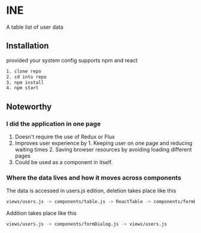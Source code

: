 
# INE

A table list of user data

## Installation

provided your system config supports npm and react
```bash
1. clone repo
2. cd into repo
3. npm install
4. npm start
```

## Noteworthy

### I did the application in one page
  1. Doesn't require the use of Redux or Flux
  2. Improves user experience by
    1. Keeping user on one page and reducing waiting times
    2. Saving browser resources by avoiding loading different pages
  3. Could be used as a component in itself.


### Where the data lives and how it moves across components
The data is accessed in users.js edition, deletion takes place like this
```bash
views/users.js -> components/table.js -> ReactTable -> components/formDialog.js -> views/users.js
```

Addition takes place like this
```bash
views/users.js -> components/formDialog.js -> views/users.js
```
